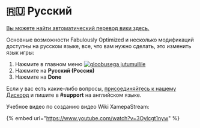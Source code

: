 # 🇷🇺 Русский

[Вы можете найти автоматический перевод вики здесь.](https://github-com.translate.goog/Fabulously-Optimized/wiki/blob/main/README.md?\_x\_tr\_sl=en&\_x\_tr\_tl=ru&\_x\_tr\_hl=ru&\_x\_tr\_pto=wapp)&#x20;



Основные возможности Fabulously Optimized и несколько модификаций доступны на русском языке, все, что вам нужно сделать, это изменить язык игры:

1. Нажмите в главном меню [![gloobusega jutumullile](https://camo.githubusercontent.com/b6ad18c02b8f8e5ee5966ebae14cf39c96d121946647241566463c0acd1c80c1/68747470733a2f2f692e696d6775722e636f6d2f667a596b7645772e706e67)](https://camo.githubusercontent.com/b6ad18c02b8f8e5ee5966ebae14cf39c96d121946647241566463c0acd1c80c1/68747470733a2f2f692e696d6775722e636f6d2f667a596b7645772e706e67)
2. Нажмите на **Русский (Россия)**
3. Нажмите на **Done**

Если у вас есть какие-либо вопросы, [присоединяйтесь к нашему Дискорд](https://discord.gg/yxaXtaQqdB) и пишите в **#support** на английском языке.

Учебное видео по созданию видео Wiki XamepaStream:

{% embed url="https://www.youtube.com/watch?v=3Oylcgt1nyw" %}

